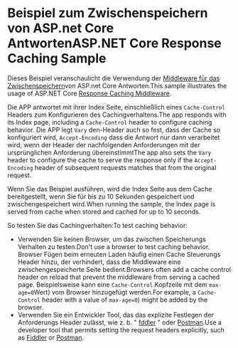 # <a name="aspnet-core-response-caching-sample"></a><span data-ttu-id="a5f5c-101">Beispiel zum Zwischenspeichern von ASP.net Core Antworten</span><span class="sxs-lookup"><span data-stu-id="a5f5c-101">ASP.NET Core Response Caching Sample</span></span>

<span data-ttu-id="a5f5c-102">Dieses Beispiel veranschaulicht die Verwendung der [Middleware für das Zwischenspeichern](https://docs.microsoft.com/aspnet/core/performance/caching/middleware)von ASP.net Core Antworten.</span><span class="sxs-lookup"><span data-stu-id="a5f5c-102">This sample illustrates the usage of ASP.NET Core [Response Caching Middleware](https://docs.microsoft.com/aspnet/core/performance/caching/middleware).</span></span>

<span data-ttu-id="a5f5c-103">Die APP antwortet mit ihrer Index Seite, einschließlich eines `Cache-Control` Headers zum Konfigurieren des Cachingverhaltens.</span><span class="sxs-lookup"><span data-stu-id="a5f5c-103">The app responds with its Index page, including a `Cache-Control` header to configure caching behavior.</span></span> <span data-ttu-id="a5f5c-104">Die APP legt `Vary` den-Header auch so fest, dass der Cache so konfiguriert wird, `Accept-Encoding` dass die Antwort nur dann verarbeitet wird, wenn der Header der nachfolgenden Anforderungen mit der ursprünglichen Anforderung übereinstimmt</span><span class="sxs-lookup"><span data-stu-id="a5f5c-104">The app also sets the `Vary` header to configure the cache to serve the response only if the `Accept-Encoding` header of subsequent requests matches that from the original request.</span></span>

<span data-ttu-id="a5f5c-105">Wenn Sie das Beispiel ausführen, wird die Index Seite aus dem Cache bereitgestellt, wenn Sie für bis zu 10 Sekunden gespeichert und zwischengespeichert wird.</span><span class="sxs-lookup"><span data-stu-id="a5f5c-105">When running the sample, the Index page is served from cache when stored and cached for up to 10 seconds.</span></span>

<span data-ttu-id="a5f5c-106">So testen Sie das Cachingverhalten:</span><span class="sxs-lookup"><span data-stu-id="a5f5c-106">To test caching behavior:</span></span>

* <span data-ttu-id="a5f5c-107">Verwenden Sie keinen Browser, um das zwischen Speicherungs Verhalten zu testen.</span><span class="sxs-lookup"><span data-stu-id="a5f5c-107">Don't use a browser to test caching behavior.</span></span> <span data-ttu-id="a5f5c-108">Browser Fügen beim erneuten Laden häufig einen Cache Steuerungs Header hinzu, der verhindert, dass die Middleware eine zwischengespeicherte Seite bedient.</span><span class="sxs-lookup"><span data-stu-id="a5f5c-108">Browsers often add a cache control header on reload that prevent the middleware from serving a cached page.</span></span> <span data-ttu-id="a5f5c-109">Beispielsweise kann eine `Cache-Control` Kopfzeile mit dem `max-age=0`Wert) vom Browser hinzugefügt werden.</span><span class="sxs-lookup"><span data-stu-id="a5f5c-109">For example, a `Cache-Control` header with a value of `max-age=0`) might be added by the browser.</span></span>
* <span data-ttu-id="a5f5c-110">Verwenden Sie ein Entwickler Tool, das das explizite Festlegen der Anforderungs Header zulässt, wie z. b. " <a href="https://www.telerik.com/fiddler">fddler</a> " oder <a href="https://www.getpostman.com/">Postman</a>.</span><span class="sxs-lookup"><span data-stu-id="a5f5c-110">Use a developer tool that permits setting the request headers explicitly, such as <a href="https://www.telerik.com/fiddler">Fiddler</a> or <a href="https://www.getpostman.com/">Postman</a>.</span></span>
